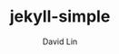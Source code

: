 ---
title: jekyll-simple
github: http://github.com/wild-flame/jekyll-simple
demo: http://wild-flame.github.io/jekyll-simple
author: David Lin 
ssg:
  - Jekyll
cms:
  - No Cms
---